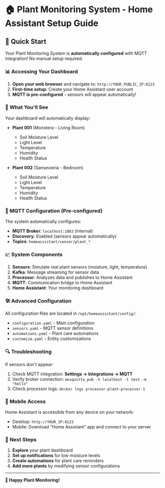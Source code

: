 # 🏠 Plant Monitoring System - Home Assistant Setup Guide

## 🚀 Quick Start

Your Plant Monitoring System is **automatically configured** with MQTT integration! No manual setup required.

### 📊 **Accessing Your Dashboard**

1. **Open your web browser** and navigate to: `http://YOUR_PUBLIC_IP:8123`
2. **First-time setup**: Create your Home Assistant user account
3. **MQTT is pre-configured** - sensors will appear automatically!

### 🌱 **What You'll See**

Your dashboard will automatically display:
- **Plant 001** (Monstera - Living Room)
  - Soil Moisture Level
  - Light Level  
  - Temperature
  - Humidity
  - Health Status

- **Plant 002** (Sansevieria - Bedroom)
  - Soil Moisture Level
  - Light Level
  - Temperature  
  - Humidity
  - Health Status

### 🔧 **MQTT Configuration (Pre-configured)**

The system automatically configures:
- **MQTT Broker**: `localhost:1883` (internal)
- **Discovery**: Enabled (sensors appear automatically)
- **Topics**: `homeassistant/sensor/plant_*`

### 📈 **System Components**

1. **Sensors**: Simulate real plant sensors (moisture, light, temperature)
2. **Kafka**: Message streaming for sensor data
3. **Processor**: Analyzes data and publishes to Home Assistant  
4. **MQTT**: Communication bridge to Home Assistant
5. **Home Assistant**: Your monitoring dashboard

### 🛠️ **Advanced Configuration**

All configuration files are located in `/opt/homeassistant/config/`:
- `configuration.yaml` - Main configuration
- `sensors.yaml` - MQTT sensor definitions
- `automations.yaml` - Plant care automations
- `customize.yaml` - Entity customizations

### 🔍 **Troubleshooting**

If sensors don't appear:
1. Check MQTT integration: **Settings → Integrations → MQTT**
2. Verify broker connection: `mosquitto_pub -h localhost -t test -m "hello"`
3. Check processor logs: `docker logs processor-plant-processor-1`

### 📱 **Mobile Access**

Home Assistant is accessible from any device on your network:
- Desktop: `http://YOUR_IP:8123`
- Mobile: Download "Home Assistant" app and connect to your server

### 🎯 **Next Steps**

1. **Explore** your plant dashboard
2. **Set up notifications** for low moisture levels
3. **Create automations** for plant care reminders  
4. **Add more plants** by modifying sensor configurations

---
**🌿 Happy Plant Monitoring!**